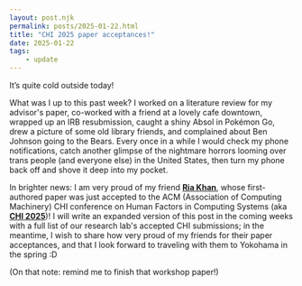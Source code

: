```yaml
---
layout: post.njk
permalink: posts/2025-01-22.html
title: "CHI 2025 paper acceptances!"
date: 2025-01-22
tags:
    - update
---
```

It’s quite cold outside today! 

What was I up to this past week? I worked on a literature review for my advisor's paper, co-worked with a friend at a lovely cafe downtown, wrapped up an IRB resubmission, caught a shiny Absol in Pokémon Go, drew a picture of some old library friends, and complained about Ben Johnson going to the Bears. Every once in a while I would check my phone notifications, catch another glimpse of the nightmare horrors looming over trans people (and everyone else) in the United States, then turn my phone back off and shove it deep into my pocket. 

In brighter news: I am very proud of my friend <a href="https://www.iamfriak.com" target="blank"><b>Ria Khan</b></a>, whose first-authored paper was just accepted to the ACM (Association of Computing Machinery) CHI conference on Human Factors in Computing Systems (aka <a href="https://chi2025.acm.org" target="blank"><b>CHI 2025</b></a>)! I will write an expanded version of this post in the coming weeks with a full list of our research lab's accepted CHI submissions; in the meantime, I wish to share how very proud of my friends for their paper acceptances, and that I look forward to traveling with them to Yokohama in the spring :D 

(On that note: remind me to finish that workshop paper!) 